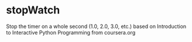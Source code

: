 stopWatch
=========

Stop the timer on a whole second (1.0, 2.0, 3.0, etc.) based on Introduction to Interactive Python Programming from coursera.org
